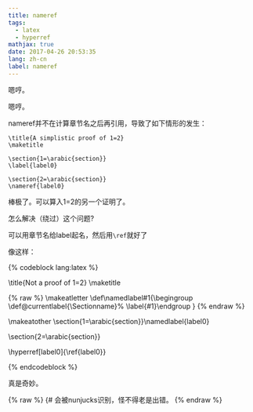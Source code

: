 ```yaml
---
title: nameref
tags:
  - latex
  - hyperref
mathjax: true
date: 2017-04-26 20:53:35
lang: zh-cn
label: nameref
---
```

嗯哼。
<!-- excerpt -->

嗯哼。

nameref并不在计算章节名之后再引用，导致了如下情形的发生：

```
\title{A simplistic proof of 1=2}
\maketitle

\section{1=\arabic{section}}
\label{label0}

\section{2=\arabic{section}}
\nameref{label0}
```

棒极了。可以算入1=2的另一个证明了。

怎么解决（绕过）这个问题?

可以用章节名给label起名，然后用`\ref`就好了

像这样：

{% codeblock lang:latex  %}

\title{Not a proof of 1=2}
\maketitle

{% raw %}
\makeatletter
\def\namedlabel#1{\begingroup
        \def\@currentlabel{\Sectionname}%
        \label{#1}\endgroup
}
{% endraw %}

\makeatother
\section{1=\arabic{section}}\namedlabel{label0}

\section{2=\arabic{section}}

\hyperref[label0]{\ref{label0}}

{% endcodeblock %}

真是奇妙。

{% raw %}
{# 会被nunjucks识别，怪不得老是出错。
{% endraw %}
